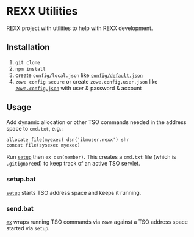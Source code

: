 # REXX Utilities

REXX project with utilities to help with REXX development.

## Installation

1. `git clone`
2. `npm install`
3. create `config/local.json` like [`config/default.json`](./config/default.json)
4. `zowe config secure` or create `zowe.config.user.json` like [`zowe.config.json`](./zowe.config.json) with user & password & account

## Usage

Add dynamic allocation or other TSO commands needed in the address space to `cmd.txt`, e.g.:

```txt
allocate file(myexec) dsn('ibmuser.rexx') shr
concat file(sysexec myexec)
```

Run [`setup`](#setup) then `ex dsn(member)`.  This creates a `cmd.txt` file (which is `.gitignore`ed) to keep track of
an active TSO servlet.

### setup.bat

[`setup`](./setup.bat) starts TSO address space and keeps it running.

### send.bat

[`ex`](./ex.bad) wraps running TSO commands via `zowe` against a TSO address space started via `setup`.
